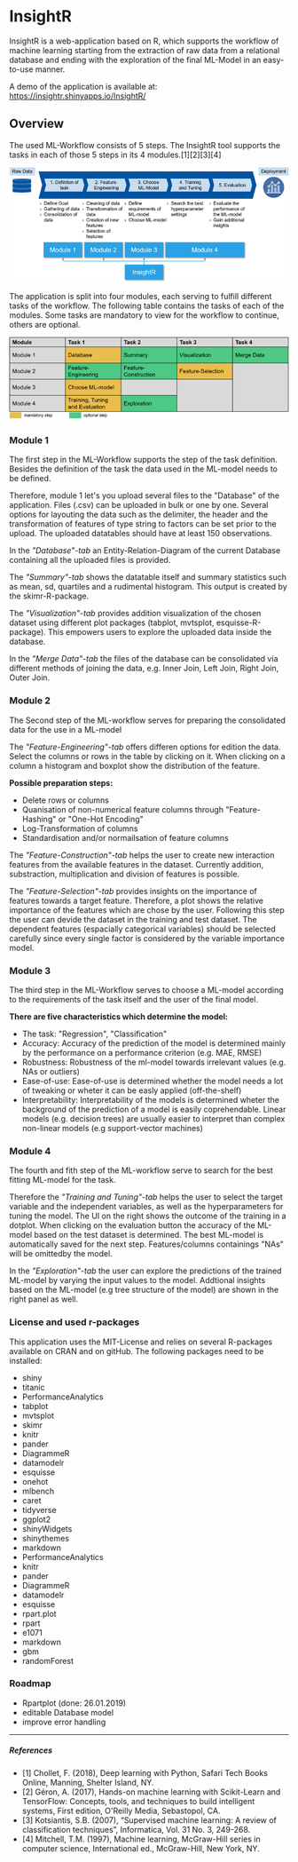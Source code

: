 # InsightR
InsightR is a web-application based on R, which supports the workflow of machine learning starting from the extraction of raw data from a relational database and ending with the exploration of the final ML-Model in an easy-to-use manner.

A demo of the application is available at: https://insightr.shinyapps.io/InsightR/

## Overview
The used ML-Workflow consists of 5 steps. The InsightR tool supports the tasks in each of those 5 steps in its 4 modules.[1][2][3][4]

![alt text](images/workflow_sm.png "5 Steps of ML-Workflow")

The application is split into four modules, each serving to fulfill different tasks of the workflow. The following table contains the tasks of each of the modules. Some tasks are mandatory to view for the workflow to continue, others are optional.

![alt text](images/tasks_sm.png "Tasks")

### Module 1
The first step in the ML-Workflow supports the step of the task definition. Besides the definition of the task the data used in the ML-model needs to be defined. 

Therefore, module 1 let's you upload several files to the "Database" of the application. Files (.csv) can be uploaded in bulk or one by one. Several options for layouting the data such as the delimiter, the header and the transformation of features of type string to factors can be set prior to the upload. The uploaded datatables should have at least 150 observations.

In the *"Database"-tab* an Entity-Relation-Diagram of the current Database containing all the uploaded files is provided.

The *"Summary"-tab* shows the datatable itself and summary statistics such as mean, sd, quartiles and a rudimental histogram. This output is created by the skimr-R-package.

The *"Visualization"-tab* provides addition visualization of the chosen dataset using different plot packages (tabplot, mvtsplot, esquisse-R-package). This empowers users to explore the uploaded data inside the database.

In the *"Merge Data"-tab* the files of the database can be consolidated via different methods of joining the data, e.g. Inner Join, Left Join, Right Join, Outer Join.
### Module 2
The Second step of the ML-workflow serves for preparing the consolidated data for the use in a ML-model

The *"Feature-Engineering"-tab* offers differen options for edition the data. Select the columns or rows in the table by clicking on it. When clicking on a column a histogram and boxplot show the distribution of the feature.

**Possible preparation steps:**
* Delete rows or columns
* Quanisation of non-numerical feature columns through "Feature-Hashing" or "One-Hot Encoding"
* Log-Transformation of columns
* Standardisation and/or normailsation of feature columns

The *"Feature-Construction"-tab* helps the user to create new interaction features from the available features in the dataset. Currently addition, substraction, multiplication and division of features is possible.

The *"Feature-Selection"-tab* provides insights on the importance of features towards a target feature. Therefore, a plot shows the relative importance of the features which are chose by the user. Following this step the user can devide the dataset in the training and test dataset. The dependent features (espacially categorical variables) should be selected carefully since every single factor is considered by the variable importance model. 
### Module 3
The third step in the ML-Workflow serves to choose a ML-model according to the requirements of the task itself and the user of the final model.

**There are five characteristics which determine the model:**
* The task: "Regression", "Classification"
* Accuracy: Accuracy of the prediction of the model is determined mainly by the performance on a performance criterion (e.g. MAE, RMSE)  
* Robustness: Robustness of the ml-model towards irrelevant values (e.g. NAs or outliers) 
* Ease-of-use: Ease-of-use is determined whether the model needs a lot of tweaking or wheter it can be easly applied (off-the-shelf)
* Interpretability: Interpretability of the models is determined wheter the background of the prediction of a model is easily coprehendable. Linear models (e.g. decision trees) are usually easier to interpret than complex non-linear models (e.g support-vector machines)
### Module 4
The fourth and fith step of the ML-workflow serve to search for the best fitting ML-model for the task. 

Therefore the *"Training and Tuning"-tab* helps the user to select the target variable and the independent variables, as well as the hyperparameters for tuning the model. The UI on the right shows the outcome of the training in a dotplot. When clicking on the evaluation button the accuracy of the ML-model based on the test dataset is determined. The best ML-model is automatically saved for the next step. Features/columns containings "NAs" will be omittedby the model.

In the *"Exploration"-tab* the user can explore the predictions of the trained ML-model by varying the input values to the model. Addtional insights based on the ML-model (e.g tree structure of the model) are shown in the right panel as well.
### License and used r-packages
This application uses the MIT-License and relies on several R-packages available on CRAN and on gitHub. The following packages need to be installed:

* shiny
* titanic
* PerformanceAnalytics
* tabplot
* mvtsplot
* skimr
* knitr
* pander
* DiagrammeR
* datamodelr
* esquisse
* onehot
* mlbench
* caret
* tidyverse
* ggplot2
* shinyWidgets
* shinythemes
* markdown
* PerformanceAnalytics
* knitr
* pander
* DiagrammeR
* datamodelr
* esquisse
* rpart.plot
* rpart
* e1071
* markdown
* gbm
* randomForest


### Roadmap
* Rpartplot (done: 26.01.2019)
* editable Database model
* improve error handling

---
##### References
* [1] Chollet, F. (2018), Deep learning with Python, Safari Tech Books Online, Manning, Shelter Island, NY.
* [2] Géron, A. (2017), Hands-on machine learning with Scikit-Learn and TensorFlow: Concepts, tools, and techniques to build intelligent systems, First edition, O'Reilly Media, Sebastopol, CA.
* [3] Kotsiantis, S.B. (2007), “Supervised machine learning: A review of classification techniques”, Informatica, Vol. 31 No. 3, 249-268.
* [4] Mitchell, T.M. (1997), Machine learning, McGraw-Hill series in computer science, International ed., McGraw-Hill, New York, NY.